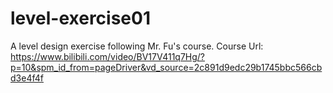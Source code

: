 # level-exercise01
A level design exercise following Mr. Fu's course.
Course Url: https://www.bilibili.com/video/BV17V411q7Hg/?p=10&spm_id_from=pageDriver&vd_source=2c891d9edc29b1745bbc566cbd3e4f4f
